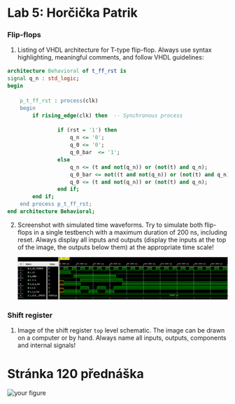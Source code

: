 # Lab 5: Horčička Patrik

### Flip-flops

1. Listing of VHDL architecture for T-type flip-flop. Always use syntax highlighting, meaningful comments, and follow VHDL guidelines:

```vhdl
architecture Behavioral of t_ff_rst is
signal q_n : std_logic;
begin

    p_t_ff_rst : process(clk)
    begin
        if rising_edge(clk) then  -- Synchronous process

                if (rst = '1') then
                    q_n <= '0';
                    q_0 <= '0';
                    q_0_bar  <= '1';
                else
                    q_n <= (t and not(q_n)) or (not(t) and q_n);
                    q_0_bar <= not((t and not(q_n)) or (not(t) and q_n));
                    q_0 <= (t and not(q_n)) or (not(t) and q_n);     
                end if;   
        end if;
    end process p_t_ff_rst;
end architecture Behavioral;
```

2. Screenshot with simulated time waveforms. Try to simulate both flip-flops in a single testbench with a maximum duration of 200 ns, including reset. Always display all inputs and outputs (display the inputs at the top of the image, the outputs below them) at the appropriate time scale!

   ![your figure](images/Capture1.PNG)

### Shift register

1. Image of the shift register `top` level schematic. The image can be drawn on a computer or by hand. Always name all inputs, outputs, components and internal signals!
# Stránka 120 přednáška
   ![your figure]()

